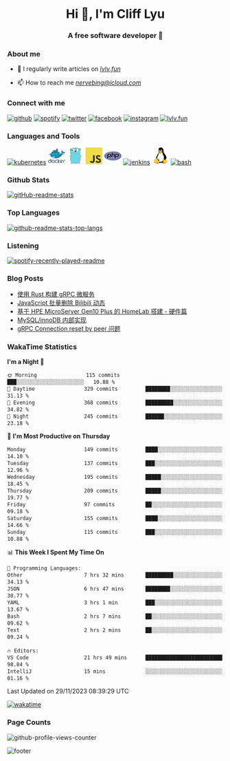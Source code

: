 <h1 align="center">Hi 👋, I'm Cliff Lyu</h1>
<h3 align="center">A free software developer 🤖️</h3>

### About me

- 📝 I regularly write articles on *[lvlv.fun](https://lvlv.fun)*

- 📫 How to reach me *[nervebing@icloud.com](mailto:nervebing@icloud.com)*

### Connect with me

<a href="https://github.com/NERVEbing" target="_blank"><img src="https://raw.githubusercontent.com/rahuldkjain/github-profile-readme-generator/master/src/images/icons/Social/github.svg" alt="github" height="30" width="40" /></a>
<a href="https://open.spotify.com/user/31yked4cegrz6ytwlm33ldcqspri" target="_blank"><img src="https://raw.githubusercontent.com/rahuldkjain/github-profile-readme-generator/master/src/images/icons/Social/spotify.svg" alt="spotify" height="30" width="40" /></a>
<a href="https://twitter.com/nervebing" target="_blank"><img src="https://raw.githubusercontent.com/rahuldkjain/github-profile-readme-generator/master/src/images/icons/Social/twitter.svg" alt="twitter" height="30" width="40" /></a>
<a href="https://fb.com/nervebing" target="_blank"><img src="https://raw.githubusercontent.com/rahuldkjain/github-profile-readme-generator/master/src/images/icons/Social/facebook.svg" alt="facebook" height="30" width="40" /></a>
<a href="https://instagram.com/cliff.lyu" target="_blank"><img src="https://raw.githubusercontent.com/rahuldkjain/github-profile-readme-generator/master/src/images/icons/Social/instagram.svg" alt="instagram" height="30" width="40" /></a>
<a href="https://lvlv.fun/index.xml" target="_blank"><img src="https://raw.githubusercontent.com/rahuldkjain/github-profile-readme-generator/master/src/images/icons/Social/rss.svg" alt="lvlv.fun" height="30" width="40" /></a>

### Languages and Tools

<a href="https://kubernetes.io" target="_blank"><img src="https://www.vectorlogo.zone/logos/kubernetes/kubernetes-icon.svg" alt="kubernetes" width="40" height="40"/></a>
<a href="https://www.docker.com/" target="_blank"><img src="https://raw.githubusercontent.com/devicons/devicon/master/icons/docker/docker-original-wordmark.svg" alt="docker" width="40" height="40"/></a>
<a href="https://golang.org" target="_blank"><img src="https://raw.githubusercontent.com/devicons/devicon/master/icons/go/go-original.svg" alt="go" width="40" height="40"/></a>
<a href="https://developer.mozilla.org/en-US/docs/Web/JavaScript" target="_blank"><img src="https://raw.githubusercontent.com/devicons/devicon/master/icons/javascript/javascript-original.svg" alt="javascript" width="40" height="40"/></a>
<a href="https://www.php.net" target="_blank"><img src="https://raw.githubusercontent.com/devicons/devicon/master/icons/php/php-original.svg" alt="php" width="40" height="40"/></a>
<a href="https://www.jenkins.io" target="_blank"><img src="https://www.vectorlogo.zone/logos/jenkins/jenkins-icon.svg" alt="jenkins" width="40" height="40"/></a>
<a href="https://www.linux.org/" target="_blank"><img src="https://raw.githubusercontent.com/devicons/devicon/master/icons/linux/linux-original.svg" alt="linux" width="40" height="40"/></a>
<a href="https://www.gnu.org/software/bash/" target="_blank"><img src="https://www.vectorlogo.zone/logos/gnu_bash/gnu_bash-icon.svg" alt="bash" width="40" height="40"/></a>

### Github Stats

[![gitHub-readme-stats](https://github-readme-stats.vercel.app/api?username=NERVEbing&show_icons=true&include_all_commits=true&theme=buefy&hide_border=true&hide_title=true&count_private=true)](https://github.com/NERVEbing?tab=repositories)

### Top Languages

[![github-readme-stats-top-langs](https://github-readme-stats.vercel.app/api/top-langs?username=NERVEbing&layout=compact&hide_border=true&hide_title=true&hide=html,css)](https://github.com/NERVEbing?tab=repositories)

### Listening

[![spotify-recently-played-readme](https://spotify-recently-played-readme.vercel.app/api?user=31yked4cegrz6ytwlm33ldcqspri&count=3&unique=true&width=300)](https://open.spotify.com/user/31yked4cegrz6ytwlm33ldcqspri)

### Blog Posts

<!-- BLOG-POST-LIST:START -->
- [使用 Rust 构建 gRPC 微服务](https://lvlv.fun/posts/2022-05-30/)
- [JavaScript 批量删除 Bilibili 动态](https://lvlv.fun/posts/2022-05-21/)
- [基于 HPE MicroServer Gen10 Plus 的 HomeLab 搭建 - 硬件篇](https://lvlv.fun/posts/2022-05-08/)
- [MySQL/innoDB 内部实现](https://lvlv.fun/posts/2019-10-29/)
- [gRPC Connection reset by peer 问题](https://lvlv.fun/posts/2019-07-22/)
<!-- BLOG-POST-LIST:END -->

### WakaTime Statistics

<!--START_SECTION:waka-->
**I'm a Night 🦉** 

```text
🌞 Morning                115 commits         ███░░░░░░░░░░░░░░░░░░░░░░   10.88 % 
🌆 Daytime                329 commits         ████████░░░░░░░░░░░░░░░░░   31.13 % 
🌃 Evening                368 commits         █████████░░░░░░░░░░░░░░░░   34.82 % 
🌙 Night                  245 commits         ██████░░░░░░░░░░░░░░░░░░░   23.18 % 
```
📅 **I'm Most Productive on Thursday** 

```text
Monday                   149 commits         ████░░░░░░░░░░░░░░░░░░░░░   14.10 % 
Tuesday                  137 commits         ███░░░░░░░░░░░░░░░░░░░░░░   12.96 % 
Wednesday                195 commits         █████░░░░░░░░░░░░░░░░░░░░   18.45 % 
Thursday                 209 commits         █████░░░░░░░░░░░░░░░░░░░░   19.77 % 
Friday                   97 commits          ██░░░░░░░░░░░░░░░░░░░░░░░   09.18 % 
Saturday                 155 commits         ████░░░░░░░░░░░░░░░░░░░░░   14.66 % 
Sunday                   115 commits         ███░░░░░░░░░░░░░░░░░░░░░░   10.88 % 
```


📊 **This Week I Spent My Time On** 

```text
💬 Programming Languages: 
Other                    7 hrs 32 mins       █████████░░░░░░░░░░░░░░░░   34.13 % 
JSON                     6 hrs 47 mins       ████████░░░░░░░░░░░░░░░░░   30.77 % 
YAML                     3 hrs 1 min         ███░░░░░░░░░░░░░░░░░░░░░░   13.67 % 
Bash                     2 hrs 7 mins        ██░░░░░░░░░░░░░░░░░░░░░░░   09.62 % 
Text                     2 hrs 2 mins        ██░░░░░░░░░░░░░░░░░░░░░░░   09.24 % 

🔥 Editors: 
VS Code                  21 hrs 49 mins      █████████████████████████   98.84 % 
IntelliJ                 15 mins             ░░░░░░░░░░░░░░░░░░░░░░░░░   01.16 % 
```


 Last Updated on 29/11/2023 08:39:29 UTC
<!--END_SECTION:waka-->

[![wakatime](https://wakatime.com/badge/user/b4cec690-e55c-4ccf-8cd6-7b05c5a679ed.svg)](https://wakatime.com/@b4cec690-e55c-4ccf-8cd6-7b05c5a679ed)

### Page Counts

![github-profile-views-counter](https://komarev.com/ghpvc/?username=NERVEbing&label=Profile%20views&color=ff69b4&style=for-the-badge)

![footer](https://capsule-render.vercel.app/api?type=waving&color=gradient&height=60&section=footer)
